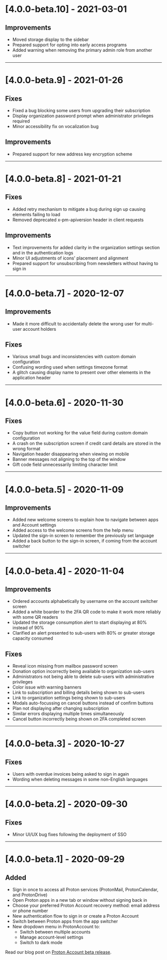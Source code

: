 # [4.0.0-beta.10] - 2021-03-01

## Improvements
- Moved storage display to the sidebar
- Prepared support for opting into early access programs
- Added warning when removing the primary admin role from another user

---

# [4.0.0-beta.9] - 2021-01-26

## Fixes
- Fixed a bug blocking some users from upgrading their subscription
- Display organization password prompt when administrator privileges required
- Minor accessibility fix on vocalization bug

## Improvements
- Prepared support for new address key encryption scheme

---

# [4.0.0-beta.8] - 2021-01-21

## Fixes
- Added retry mechanism to mitigate a bug during sign up causing elements failing to load
- Removed deprecated x-pm-apiversion header in client requests

## Improvements
- Text improvements for added clarity in the organization settings section and in the authentication logs
- Minor UI adjustments of icons' placement and alignment
- Prepared support for unsubscribing from newsletters without having to sign in

---

# [4.0.0-beta.7] - 2020-12-07

## Improvements

- Made it more difficult to accidentally delete the wrong user for multi-user account holders

## Fixes

- Various small bugs and inconsistencies with custom domain configuration
- Confusing wording used when settings timezone format
- A glitch causing display name to present over other elements in the application header

---

# [4.0.0-beta.6] - 2020-11-30

## Fixes

- Copy button not working for the value field during custom domain configuration
- A crash on the subscription screen if credit card details are stored in the wrong format
- Navigation header disappearing when viewing on mobile
- Banner messages not aligning to the top of the window
- Gift code field unnecessarily limiting character limit 

---

# [4.0.0-beta.5] - 2020-11-09

## Improvements

- Added new welcome screens to explain how to navigate between apps and Account settings
- Added access to the welcome screens from the help menu
- Updated the sign-in screen to remember the previously set language
- Added a back button to the sign-in screen, if coming from the account switcher

---

# [4.0.0-beta.4] - 2020-11-04

## Improvements

- Ordered accounts alphabetically by username on the account switcher screen
- Added a white boarder to the 2FA QR code to make it work more reliably with some QR readers
- Updated the storage consumption alert to start displaying at 80% instead of 90%
- Clarified an alert presented to sub-users with 80% or greater storage capacity consumed

## Fixes

- Reveal icon missing from mailbox password screen
- Donation option incorrectly being available to organization sub-users
- Administrators not being able to delete sub-users with administrative privileges
- Color issue with warning banners
- Link to subscription and billing details being shown to sub-users
- Link to organization settings being shown to sub-users
- Modals auto-focussing on cancel buttons instead of confirm buttons
- Plan not displaying after changing subscription
- Similar errors displaying multiple times simultaneously
- Cancel button incorrectly being shown on 2FA completed screen

---

# [4.0.0-beta.3] - 2020-10-27

## Fixes

- Users with overdue invoices being asked to sign in again
- Wording when deleting messages in some non-English languages

---

# [4.0.0-beta.2] - 2020-09-30

## Fixes

- Minor UI/UX bug fixes following the deployment of SSO

---

# [4.0.0-beta.1] - 2020-09-29

## Added

-   Sign in once to access all Proton services (ProtonMail, ProtonCalendar, and ProtonDrive)
-   Open Proton apps in a new tab or window without signing back in
-   Choose your preferred Proton Account recovery method: email address or phone number
-   New authentication flow to sign in or create a Proton Account
-   Switch between Proton apps from the app switcher
-   New dropdown menu in ProtonAccount to:
    -   Switch between multiple accounts
    -   Manage account-level settings
    -   Switch to dark mode

Read our blog post on [Proton Account beta release](https://protonmail.com/blog/sso-beta).
